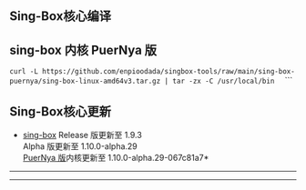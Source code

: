 ## Sing-Box核心编译

## sing-box 内核 PuerNya 版
``` curl -L https://github.com/enpioodada/singbox-tools/raw/main/sing-box-puernya/sing-box-linux-amd64v3.tar.gz | tar -zx -C /usr/local/bin   ``` ```
## Sing-Box核心更新 <br/>
* [sing-box](https://github.com/SagerNet/sing-box) Release 版更新至 1.9.3 <br/>Alpha 版更新至 1.10.0-alpha.29<br/> [PuerNya 版](https://github.com/PuerNya/sing-box/tree/building)内核更新至 1.10.0-alpha.29-067c81a7*

---



---

